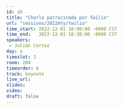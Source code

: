 ```yaml
---
id: a5
title: "Charla patrocinada por Twilio"
url: "sessions/2022mty/twilio"
time_start: 2022-12-01 10:00:00 -0600 CST
time_end:   2022-12-01 10:30:00 -0600 CST
speakers:
 - Julián Cortez
day: a
timeslot: 1
room: 204
timeorder: 6
track: keynote
live_url: 
slides: 
video: 
draft: false
---
```


